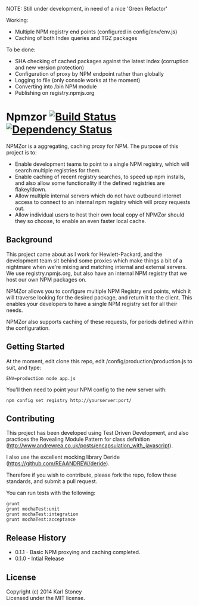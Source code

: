 NOTE: Still under development, in need of a nice 'Green Refactor'

Working:
  - Multiple NPM registry end points (configured in config/env/env.js)
  - Caching of both Index queries and TGZ packages

To be done:
  - SHA checking of cached packages against the latest index (corruption and new version protection)
  - Configuration of proxy by NPM endpoint rather than globally
  - Logging to file (only console works at the moment)
  - Converting into /bin NPM module 
  - Publishing on registry.npmjs.org

# Npmzor [![Build Status](https://secure.travis-ci.org/Stono/Npmzor.png?branch=develop)](http://travis-ci.org/Stono/Npmzor) [![Dependency Status](https://david-dm.org/Stono/Npmzor.svg)](https://david-dm.org/Stono/Npmzor)
NPMZor is a aggregating, caching proxy for NPM.
The purpose of this project is to:
  - Enable development teams to point to a single NPM registry, which will search multiple registries for them.
  - Enable caching of recent registry searches, to speed up npm installs, and also allow some functionality if the defined registries are flakey/down.
  - Allow multiple internal servers which do not have outbound internet access to connect to an internal npm registry which will proxy requests out.
  - Allow individual users to host their own local copy of NPMZor should they so choose, to enable an even faster local cache.

## Background
This project came about as I work for Hewlett-Packard, and the development team sit behind some proxies which make things a bit of a nightmare when we're mixing and matching internal and external servers.
We use registry.npmjs.org, but also have an internal NPM registry that we host our own NPM packages on.

NPMZor allows you to configure multiple NPM Registry end points, which it will traverse looking for the desired package, and return it to the client.  This enables your developers to have a single NPM registry set for all their needs.

NPMZor also supports caching of these requests, for periods defined within the configuration.

## Getting Started
At the moment, edit clone this repo, edit /config/production/production.js to suit, and type:
```
ENV=production node app.js
```
You'll then need to point your NPM config to the new server with:
```
npm config set registry http://yourserver:port/
```

## Contributing
This project has been developed using Test Driven Development, and also practices the Revealing Module Pattern for class definition (http://www.andrewrea.co.uk/posts/encapsulation_with_javascript).

I also use the excellent mocking library Deride (https://github.com/REAANDREW/deride).

Therefore if you wish to contribute, please fork the repo, follow these standards, and submit a pull request. 

You can run tests with the following:
```
grunt
grunt mochaTest:unit
grunt mochaTest:integration
grunt mochaTest:acceptance
```

## Release History
  - 0.1.1 - Basic NPM proxying and caching completed.
  - 0.1.0 - Intial Release

## License
Copyright (c) 2014 Karl Stoney  
Licensed under the MIT license.
